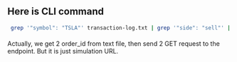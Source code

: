 ## Here is CLI command

```sh
 grep '"symbol": "TSLA"' transaction-log.txt | grep '"side": "sell"' | awk -F'"' '{print $4}' | while read order_id; do curl -s "https://example.com/api/$order_id" >> output.txt; done
```
####
Actually, we get 2 order_id from text file, then send 2 GET request to the endpoint. But it is just simulation URL.
